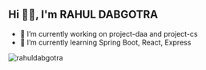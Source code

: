 <!--
**rahuldabgotra/rahuldabgotra** is a ✨ _special_ ✨ repository because its `README.md` (this file) appears on your GitHub profile.

Here are some ideas to get you started:

- 🔭 I’m currently working on ...
- 🌱 I’m currently learning ...
- 👯 I’m looking to collaborate on ...
- 🤔 I’m looking for help with ...
- 💬 Ask me about ...
- 📫 How to reach me: ...
- 😄 Pronouns: ...
- ⚡ Fun fact: ...
-->

## Hi 👋🏼, I'm RAHUL DABGOTRA
 - 🔭 I’m currently working on project-daa and project-cs   
 - 🌱 I’m currently learning Spring Boot, React, Express
<p align="left"> <img src="https://komarev.com/ghpvc/?username=rahuldabgotra&label=Profile%20views&color=6805D3&style=flat" alt="rahuldabgotra" /> </p>

